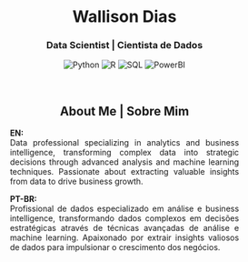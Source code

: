<div align="center">

# Wallison Dias

### **Data Scientist | Cientista de Dados**  

</div>

<div align="center">

![Python](https://img.shields.io/badge/Python-3776AB?style=for-the-badge&logo=python&logoColor=white)
![R](https://img.shields.io/badge/R-276DC3?style=for-the-badge&logo=r&logoColor=white)
![SQL](https://img.shields.io/badge/SQL-4479A1?style=for-the-badge&logo=postgresql&logoColor=white)
![PowerBI](https://img.shields.io/badge/PowerBI-F2C811?style=for-the-badge&logo=powerbi&logoColor=black)

</div>

<br>

<div align="center">

## **About Me | Sobre Mim**  

</div>

<div align="justify" style="margin: 0 auto; width: 80%;">

**EN:**  
Data professional specializing in analytics and business intelligence, transforming complex data into strategic decisions through advanced analysis and machine learning techniques. Passionate about extracting valuable insights from data to drive business growth.

**PT-BR:**  
Profissional de dados especializado em análise e business intelligence, transformando dados complexos em decisões estratégicas através de técnicas avançadas de análise e machine learning. Apaixonado por extrair insights valiosos de dados para impulsionar o crescimento dos negócios.

</div>

<br>

<div align="center">
